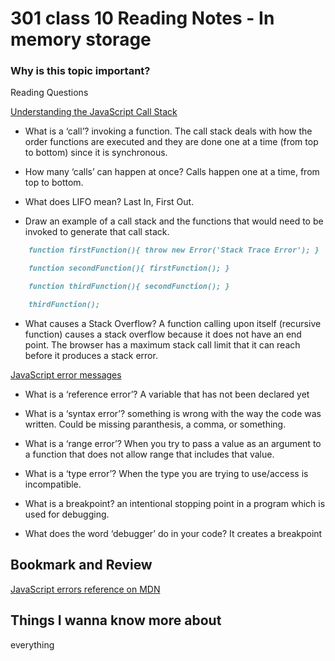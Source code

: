# 301 class 10 Reading Notes - In memory storage

### Why is this topic important?

Reading Questions 

[Understanding the JavaScript Call Stack](https://medium.freecodecamp.org/understanding-the-javascript-call-stack-861e41ae61d4)
- What is a ‘call’?
invoking a function. The call stack deals with how the order functions are executed and they are done one at a time (from top to bottom) since it is synchronous.

- How many ‘calls’ can happen at once?
Calls happen one at a time, from top to bottom.

- What does LIFO mean?
Last In, First Out.

- Draw an example of a call stack and the functions that would need to be invoked to generate that call stack.
```markdown
    function firstFunction(){ throw new Error('Stack Trace Error'); }

    function secondFunction(){ firstFunction(); }

    function thirdFunction(){ secondFunction(); }

    thirdFunction();
````

- What causes a Stack Overflow?
A function calling upon itself (recursive function) causes a stack overflow because it does not have an end point. 
The browser has a maximum stack call limit that it can reach before it produces a stack error.

[JavaScript error messages](https://codeburst.io/javascript-error-messages-debugging-d23f84f0ae7c)

- What is a ‘reference error’?
A variable that has not been declared yet

- What is a ‘syntax error’?
something is wrong with the way the code was written. Could be missing paranthesis, a comma, or something.

- What is a ‘range error’?
When you try to pass a value as an argument to a function that does not allow range that includes that value.

- What is a ‘type error’?
When the type you are trying to use/access is incompatible.

- What is a breakpoint?
an intentional stopping point in a program which is used for debugging.

- What does the word ‘debugger’ do in your code?
It creates a breakpoint

## Bookmark and Review

[JavaScript errors reference on MDN](https://developer.mozilla.org/en-US/docs/Web/JavaScript/Reference/Errors)

## Things I wanna know more about
everything
